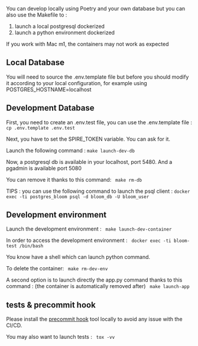 You can develop locally using Poetry and your own database but you can also use the Makefile to :

1. launch a local postgresql dockerized
2. launch a python environment dockerized

If you work with Mac m1, the containers may not work as expected

## Local Database

You will need to source the .env.template file but before you should modify it according to your local configuration, for example using POSTGRES_HOSTNAME=localhost

## Development Database

First, you need to create an .env.test file, you can use the .env.template file :
` cp .env.template .env.test`

Next, you have to set the SPIRE_TOKEN variable. You can ask for it.

Launch the following command :
`make launch-dev-db`

Now, a postgresql db is available in your localhost, port 5480. And a pgadmin is available port 5080

You can remove it thanks to this command:
` make rm-db`

TIPS : you can use the following command to launch the psql client :
`docker exec -ti postgres_bloom psql -d bloom_db -U bloom_user`

## Development environment

Launch the development environment :
` make launch-dev-container`

In order to access the development environment :
` docker exec -ti bloom-test /bin/bash`

You know have a shell which can launch python command.

To delete the container:
` make rm-dev-env`

A second option is to launch directly the app.py command thanks to this command : (the container is automatically removed after)
` make launch-app`

## tests & precommit hook

Please install the [precommit hook](https://pre-commit.com/) tool locally to avoid any issue with the CI/CD.

You may also want to launch tests :
` tox -vv`
